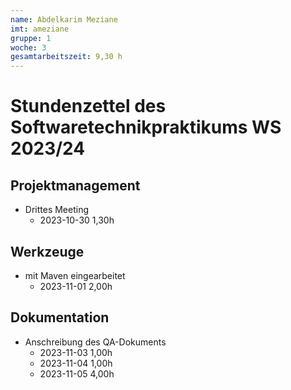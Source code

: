 ```yaml
---
name: Abdelkarim Meziane
imt: ameziane
gruppe: 1
woche: 3
gesamtarbeitszeit: 9,30 h
---
```


<!--
Jeder Eintrag stellt eine gesonderte Tätigkeit dar und ist als (Listen-)Stichpunkt unter der korrekten Kategorie einzuordnen.
Dieser ist mit dem Datum (im ISO Format) und der Dauer (in Stunden und Minuten) zu versehen (als sub-Listenstichpunkt).
Sollte sich die Arbeit an diesem Eintrag über mehrere Tage erstrecken, so können mehrere Unterpunkte genutzt werden.
Zum Beispiel:

## Dokumentation
- Vorbereitung des Testdokuments
  - 2022-10-12 2,00h
  - 2022-10-13 0,15h

Die Summe aller Stunden wird oben unter `gesamtarbeitszeit` im selben Format eingetragen (also z.B. 14,45h).

Die Datei wird wie folgt benannt: `stundenzettel_<woche (mit führender 0, falls einstellig>_<IMT Kürzel>.md`,
also zum Beispiel: `stundenzettel_01_maxm.md` oder `stundenzettel_10_maxm.md`.
-->

# Stundenzettel des Softwaretechnikpraktikums WS 2023/24

## Projektmanagement
- Drittes Meeting
    - 2023-10-30 1,30h

## Werkzeuge
- mit Maven eingearbeitet
    - 2023-11-01 2,00h

## Dokumentation
- Anschreibung des QA-Dokuments
    - 2023-11-03 1,00h
    - 2023-11-04 1,00h
    - 2023-11-05 4,00h
